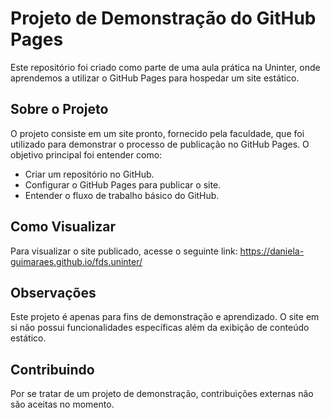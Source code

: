 
# Projeto de Demonstração do GitHub Pages

Este repositório foi criado como parte de uma aula prática na Uninter, onde aprendemos a utilizar o GitHub Pages para hospedar
um site estático.

## Sobre o Projeto

O projeto consiste em um site pronto, fornecido pela faculdade, que foi utilizado para demonstrar o processo de publicação no
GitHub Pages. O objetivo principal foi entender como:

* Criar um repositório no GitHub.
* Configurar o GitHub Pages para publicar o site.
* Entender o fluxo de trabalho básico do GitHub.

## Como Visualizar

Para visualizar o site publicado, acesse o seguinte link:
https://daniela-guimaraes.github.io/fds.uninter/


## Observações

Este projeto é apenas para fins de demonstração e aprendizado. O site em si não possui funcionalidades específicas além da
exibição de conteúdo estático.

## Contribuindo

Por se tratar de um projeto de demonstração, contribuições externas não são aceitas no momento.






